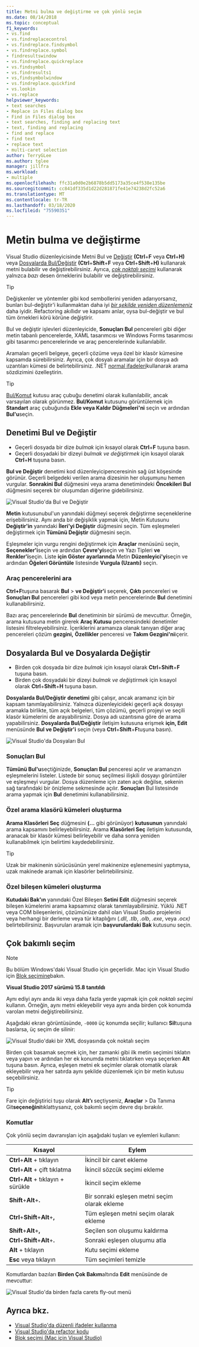 ```yaml
---
title: Metni bulma ve değiştirme ve çok yönlü seçim
ms.date: 08/14/2018
ms.topic: conceptual
f1_keywords:
- vs.find
- vs.findreplacecontrol
- vs.findreplace.findsymbol
- vs.findreplace.symbol
- findresultswindow
- vs.findreplace.quickreplace
- vs.findsymbol
- vs.findresults1
- vs,findsymbolwindow
- vs.findreplace.quickfind
- vs.lookin
- vs.replace
helpviewer_keywords:
- text searches
- Replace in Files dialog box
- Find in Files dialog box
- text searches, finding and replacing text
- text, finding and replacing
- find and replace
- find text
- replace text
- multi-caret selection
author: TerryGLee
ms.author: tglee
manager: jillfra
ms.workload:
- multiple
ms.openlocfilehash: ffc31a0d0e2b6878b5dd5173a35ce4f538e135be
ms.sourcegitcommit: cc841df335d1d22d281871fe41e74238d2fc52a6
ms.translationtype: MT
ms.contentlocale: tr-TR
ms.lasthandoff: 03/18/2020
ms.locfileid: "75590351"
---
```

# <a name="find-and-replace-text"></a>Metin bulma ve değiştirme

Visual Studio düzenleyicisinde Metni Bul ve [Değiştir](#find-and-replace-control) **(Ctrl**+**F** veya **Ctrl**+**H)** veya [Dosyalarda Bul/Değiştir](#find-in-files-and-replace-in-files) **(Ctrl**+**Shift**+**F** veya **Ctrl**+**Shift**+**H)** kullanarak metni bulabilir ve değiştirebilirsiniz. Ayrıca, *[çok noktalı seçimi](#multi-caret-selection)* kullanarak yalnızca *bazı* desen örneklerini bulabilir ve değiştirebilirsiniz.

> [!TIP]
> Değişkenler ve yöntemler gibi kod sembollerini yeniden adarıyorsanız, bunları bul-değiştir'i kullanmaktan daha iyi *[bir şekilde yeniden düzenlemeniz](../ide/reference/rename.md)* daha iyidir. Refactoring akıllıdır ve kapsamı anlar, oysa bul-değiştir ve bul tüm örnekleri körü körüne değiştirir.

Bul ve değiştir işlevleri düzenleyicide, **Sonuçları Bul** pencereleri gibi diğer metin tabanlı pencerelerde, XAML tasarımcısı ve Windows Forms tasarımcısı gibi tasarımcı pencerelerinde ve araç pencerelerinde kullanılabilir.

Aramaları geçerli belgeye, geçerli çözüme veya özel bir klasör kümesine kapsamda sürebilirsiniz. Ayrıca, çok dosyalı aramalar için bir dosya adı uzantıları kümesi de belirtebilirsiniz. .NET [normal ifadeleri](../ide/using-regular-expressions-in-visual-studio.md)kullanarak arama sözdizimini özelleştirin.

> [!TIP]
> [Bul/Komut](../ide/find-command-box.md) kutusu araç çubuğu denetimi olarak kullanılabilir, ancak varsayılan olarak görünmez. **Bul/Komut** kutusunu görüntülemek için **Standart** araç çubuğunda **Ekle veya Kaldır Düğmeleri'ni** seçin ve ardından **Bul'u**seçin.

## <a name="find-and-replace-control"></a>Denetimi Bul ve Değiştir

- Geçerli dosyada bir dize *bulmak* için kısayol olarak **Ctrl**+**F** tuşuna basın.
- Geçerli dosyadaki bir dizeyi *bulmak ve değiştirmek* için kısayol olarak **Ctrl**+**H** tuşuna basın.

**Bul ve Değiştir** denetimi kod düzenleyicipenceresinin sağ üst köşesinde görünür. Geçerli belgedeki verilen arama dizesinin her oluşumunu hemen vurgular. **Sonrakini Bul** düğmesini veya arama denetimindeki **Öncekileri Bul** düğmesini seçerek bir oluşumdan diğerine gidebilirsiniz.

![Visual Studio'da Bul ve Değiştir](media/find-and-replace-box.png)

**Metin** kutusunubul'un yanındaki düğmeyi seçerek değiştirme seçeneklerine erişebilirsiniz. Aynı anda bir değişiklik yapmak için, Metin Kutusunu **Değiştir'in** yanındaki **İleri'yi Değiştir** düğmesini seçin. Tüm eşleşmeleri değiştirmek için **Tümünü Değiştir** düğmesini seçin.

Eşleşmeler için vurgu rengini değiştirmek için **Araçlar** menüsünü seçin, **Seçenekler'i**seçin ve ardından **Çevre'yi**seçin ve Yazı Tipleri **ve Renkler'i**seçin. Liste **için Göster ayarlarında** Metin **Düzenleyici'yi**seçin ve ardından **Öğeleri Görüntüle** listesinde **Vurgula (Uzantı)** seçin.

### <a name="search-tool-windows"></a>Araç pencerelerini ara

**Ctrl+F**tuşuna basarak **Bul** > **ve Değiştir'i** seçerek, **Çıktı** pencereleri ve **Sonuçları Bul** pencereleri gibi kod veya metin pencerelerinde **Bul** denetimini kullanabilirsiniz.

Bazı araç pencerelerinde **Bul** denetiminin bir sürümü de mevcuttur. Örneğin, arama kutusuna metin girerek **Araç Kutusu** penceresindeki denetimler listesini filtreleyebilirsiniz. İçeriklerini aramanıza olanak tanıyan diğer araç pencereleri çözüm **gezgini,** **Özellikler** penceresi ve **Takım Gezgini'ni**içerir.

## <a name="find-in-files-and-replace-in-files"></a>Dosyalarda Bul ve Dosyalarda Değiştir

- Birden çok dosyada bir dize *bulmak* için kısayol olarak **Ctrl**+**Shift**+**F** tuşuna basın.
- Birden çok dosyadaki bir dizeyi *bulmak ve değiştirmek* için kısayol olarak **Ctrl**+**Shift**+**H** tuşuna basın.

**Dosyalarda Bul/Değiştir** **denetimi** gibi çalışır, ancak aramanız için bir kapsam tanımlayabilirsiniz. Yalnızca düzenleyicideki geçerli açık dosyayı aramakla birlikte, tüm açık belgeleri, tüm çözümü, geçerli projeyi ve seçili klasör kümelerini de arayabilirsiniz. Dosya adı uzantısına göre de arama yapabilirsiniz. **Dosyalarda Bul/Değiştir** iletişim kutusuna erişmek **için, Edit** menüsünde **Bul ve Değiştir'i** seçin (veya **Ctrl**+**Shift**+**F**tuşuna basın).

![Visual Studio'da Dosyaları Bul](media/find-in-files-box.png)

### <a name="find-results"></a>Sonuçları Bul

**Tümünü Bul'u**seçtiğinizde, **Sonuçları Bul** penceresi açılır ve aramanızın eşleşmelerini listeler. Listede bir sonuç seçilmesi ilişkili dosyayı görüntüler ve eşleşmeyi vurgular. Dosya düzenleme için zaten açık değilse, sekenin sağ tarafındaki bir önizleme sekmesinde açılır. **Sonuçları** Bul listesinde arama yapmak için **Bul** denetimini kullanabilirsiniz.

### <a name="create-custom-search-folder-sets"></a>Özel arama klasörü kümeleri oluşturma

**Arama Klasörleri Seç** düğmesini **(...** gibi görünüyor) **kutusunun** yanındaki arama kapsamını belirleyebilirsiniz. Arama **Klasörleri Seç** iletişim kutusunda, aranacak bir klasör kümesi belirleyebilir ve daha sonra yeniden kullanabilmek için belirtimi kaydedebilirsiniz.

> [!TIP]
> Uzak bir makinenin sürücüsünün yerel makinenize eşlenemesini yaptımysa, uzak makinede aramak için klasörler belirtebilirsiniz.

### <a name="create-custom-component-sets"></a>Özel bileşen kümeleri oluşturma

**Kutudaki Bak'ın** yanındaki Özel Bileşen **Setini Edit** düğmesini seçerek bileşen kümelerini arama kapsamınız olarak tanımlayabilirsiniz. Yüklü .NET veya COM bileşenlerini, çözümünüze dahil olan Visual Studio projelerini veya herhangi bir derleme veya tür kitaplığını (*.dll*, *.tlb*, *.olb*, *.exe*, veya *.ocx)* belirtebilirsiniz. Başvuruları aramak için **başvurulardaki Bak** kutusunu seçin.

## <a name="multi-caret-selection"></a>Çok bakımlı seçim

> [!NOTE]
> Bu bölüm Windows'daki Visual Studio için geçerlidir. Mac için Visual Studio için [Blok seçimine](/visualstudio/mac/block-selection)bakın.

**Visual Studio 2017 sürümü 15.8 tanıtıldı**

Aynı ediyi aynı anda iki veya daha fazla yerde yapmak için *çok noktalı seçimi* kullanın. Örneğin, aynı metni ekleyebilir veya aynı anda birden çok konumda varolan metni değiştirebilirsiniz.

Aşağıdaki ekran görüntüsünde, `-0000` üç konumda seçilir; kullanıcı **Sil**tuşuna baslarsa, üç seçim de silinir:

![Visual Studio'daki bir XML dosyasında çok noktalı seçim](media/multi-caret-selection.png)

Birden çok basamak seçmek için, her zamanki gibi ilk metin seçimini tıklatın veya yapın ve ardından her ek konumda metni tıklatırken veya seçerken **Alt** tuşuna basın. Ayrıca, eşleşen metni ek seçimler olarak otomatik olarak ekleyebilir veya her satırda aynı şekilde düzenlemek için bir metin kutusu seçebilirsiniz.

> [!TIP]
> Fare için değiştirici tuşu olarak **Alt'ı** seçtiyseniz, **Araçlar** > Da Tanıma Git**seçeneğini**tıklattıysanız, çok bakımlı seçim devre dışı bırakılır.

### <a name="commands"></a>Komutlar

Çok yönlü seçim davranışları için aşağıdaki tuşları ve eylemleri kullanın:

|Kısayol|Eylem|
|-|-|
|**Ctrl**+**Alt** + tıklayın|İkincil bir caret ekleme|
|**Ctrl**+**Alt** + çift tıklatma|İkincil sözcük seçimi ekleme|
|**Ctrl**+**Alt** + tıklayın + sürükle|İkincil seçim ekleme|
|**Shift**+**Alt**+**.**|Bir sonraki eşleşen metni seçim olarak ekleme|
|**Ctrl**+**Shift**+**Alt**+**,**|Tüm eşleşen metni seçim olarak ekleme|
|**Shift**+**Alt**+**,**|Seçilen son oluşumu kaldırma|
|**Ctrl**+**Shift**+**Alt**+**.**|Sonraki eşleşen oluşumu atla|
|**Alt** + tıklayın|Kutu seçimi ekleme|
|**Esc** veya tıklayın|Tüm seçimleri temizle|

Komutlardan bazıları **Birden Çok Bakım**altında **Edit** menüsünde de mevcuttur:

![Visual Studio'da birden fazla carets fly-out menü](media/edit-menu-multiple-carets.png)

## <a name="see-also"></a>Ayrıca bkz.

- [Visual Studio'da düzenli ifadeler kullanma](../ide/using-regular-expressions-in-visual-studio.md)
- [Visual Studio'da refactor kodu](../ide/refactoring-in-visual-studio.md)
- [Blok seçimi (Mac için Visual Studio)](/visualstudio/mac/block-selection)

